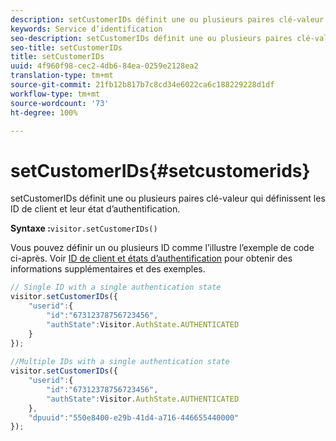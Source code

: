 ```yaml
---
description: setCustomerIDs définit une ou plusieurs paires clé-valeur qui définissent les ID de client et leur état d’authentification.
keywords: Service d’identification
seo-description: setCustomerIDs définit une ou plusieurs paires clé-valeur qui définissent les ID de client et leur état d’authentification.
seo-title: setCustomerIDs
title: setCustomerIDs
uuid: 4f960f98-cec2-4db6-84ea-0259e2128ea2
translation-type: tm+mt
source-git-commit: 21fb12b817b7c8cd34e6022ca6c188229228d1df
workflow-type: tm+mt
source-wordcount: '73'
ht-degree: 100%

---
```



# setCustomerIDs{#setcustomerids}

setCustomerIDs définit une ou plusieurs paires clé-valeur qui définissent les ID de client et leur état d’authentification.

**Syntaxe :**`visitor.setCustomerIDs()`

Vous pouvez définir un ou plusieurs ID comme l’illustre l’exemple de code ci-après. Voir [ID de client et états d’authentification](../../reference/authenticated-state.md) pour obtenir des informations supplémentaires et des exemples.

```js
// Single ID with a single authentication state 
visitor.setCustomerIDs({ 
    "userid":{ 
        "id":"67312378756723456", 
        "authState":Visitor.AuthState.AUTHENTICATED 
    } 
}); 
 
//Multiple IDs with a single authentication state 
visitor.setCustomerIDs({ 
    "userid":{ 
        "id":"67312378756723456", 
        "authState":Visitor.AuthState.AUTHENTICATED 
    }, 
    "dpuuid":"550e8400-e29b-41d4-a716-446655440000" 
});
```

